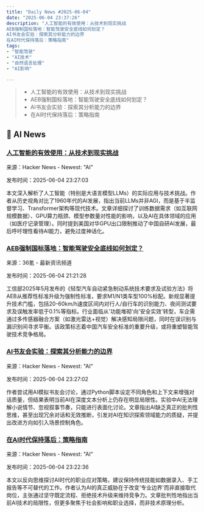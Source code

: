 ```yaml
---
title: "Daily News #2025-06-04"
date: "2025-06-04 23:37:26"
description: "人工智能的有效使用：从技术到现实挑战
AEB强制国标落地：智能驾驶安全底线如何划定？
AI书友会实验：探索其分析能力的边界
在AI时代保持落后：策略指南"
tags: 
- "智能驾驶"
- "AI技术"
- "自然语言处理"
- "AI影响"

---
```


> - 人工智能的有效使用：从技术到现实挑战
> - AEB强制国标落地：智能驾驶安全底线如何划定？
> - AI书友会实验：探索其分析能力的边界
> - 在AI时代保持落后：策略指南

## 🤖 AI News

### [人工智能的有效使用：从技术到现实挑战](https://jordanschatz.com/articles/ai.html)

来源：Hacker News - Newest: "AI"

发布时间：2025-06-04 23:27:03

本文深入解析了人工智能（特别是大语言模型LLMs）的实际应用与技术挑战。作者从历史视角对比了1960年代的AI发展，指出当前LLMs并非AGI，而是基于半监督学习、Transformer架构等现代技术。文章详细探讨了训练数据需求（如互联网规模数据）、GPU算力瓶颈、模型参数量对性能的影响，以及AI在具体领域的应用（如医疗记录管理）。同时提到美国对华GPU出口限制推动了中国自研AI发展，最后呼吁理性看待AI能力，避免过度神话化。

### [AEB强制国标落地：智能驾驶安全底线如何划定？](https://www.36kr.com/p/3320584003266057)

来源：36氪 - 最新资讯频道

发布时间：2025-06-04 21:21:28

工信部2025年5月发布的《轻型汽车自动紧急制动系统技术要求及试验方法》将AEB从推荐性标准升级为强制性标准，要求M1/N1类车型100%标配。新规显著提升技术门槛，包括20-60km/h速度区间内对行人/自行车的识别能力、夜间测试要求及误触发率低于0.1%等指标。行业面临从'功能堆砌'向'安全实效'转型，车企需通过多传感器融合方案（如激光雷达+视觉）解决感知局限问题，同时在误识别与漏识别间寻求平衡。该政策标志着中国汽车安全标准的重要升级，或将重塑智能驾驶技术竞争格局。

### [AI书友会实验：探索其分析能力的边界](https://brianschrader.com/archive/what-if-bookclub-but-with-ai/)

来源：Hacker News - Newest: "AI"

发布时间：2025-06-04 23:27:02

作者尝试用AI模拟书友会讨论，通过Python脚本设定不同角色和上下文来增强对话质量，但结果表明当前AI在深度文本分析上仍存在明显局限性。实验中AI无法理解小说情节、忽视叙事节奏，只能进行表面化讨论。文章指出AI缺乏真正的批判性思维，甚至出现冗余对话和无效推断，引发对AI在知识探索领域能力的质疑，并提出改进方向如引入场景控制角色。

### [在AI时代保持落后：策略指南](https://www.ignorance.ai/p/how-to-fall-behind-in-the-age-of-ai)

来源：Hacker News - Newest: "AI"

发布时间：2025-06-04 23:22:36

本文以反向思维探讨AI时代的职业应对策略，建议保持传统技能如数据录入、手工报告等不可替代的工作。作者认为AI的真正威胁在于改变'专业边界'而非直接取代岗位，主张通过坚守既定流程、拒绝技术升级来维持竞争力。文章批判性地指出当前AI技术的局限性，但更多聚焦于社会影响和职业选择，而非技术原理分析。
